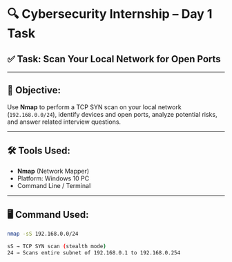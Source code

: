 # 🔍 Cybersecurity Internship – Day 1 Task

## ✅ Task: Scan Your Local Network for Open Ports

---

## 🎯 Objective:
Use **Nmap** to perform a TCP SYN scan on your local network (`192.168.0.0/24`), identify devices and open ports, analyze potential risks, and answer related interview questions.

---

## 🛠 Tools Used:
- **Nmap** (Network Mapper)
- Platform: Windows 10 PC
- Command Line / Terminal

---

## 🖥 Command Used:
```bash
nmap -sS 192.168.0.0/24 

sS → TCP SYN scan (stealth mode)
24 → Scans entire subnet of 192.168.0.1 to 192.168.0.254
